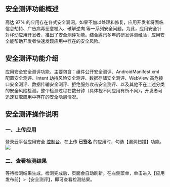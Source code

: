 ## 安全测评功能概述

高达 97% 的应用存在各式安全漏洞，如果不加以处理和修复，应用开发者将面临信息劫持、广告病毒恶意植入、破解逆向 等一系列安全问题。为此，应用安全针对移动应用开发者，推出了安全测评功能。结合腾讯多年的研发评测经验，应用安全能帮助开发者快速发现应用中存在的安全风险。

## 安全测评功能介绍
应用安全安全测评功能，主要包含：组件公开安全测评、AndroidManifest.xml 配置安全测评、Intent 劫持风险安全测评、数据存储安全测评、WebView 高危接口安全测评、数据传输安全测评、拒绝服务攻击安全测评、以及其他不在上述分类的安全风险检测。整个检测过程在数分钟（具体视不同应用有所不同），开发者可迅速获取应用中存在的安全隐患情况。

## 安全测评操作说明

### 一、上传应用
登录云平台应用安全 [控制台](http://console.tce.fsphere.cn/legu/myapplication/index)，在上传 **已签名** 的应用时，勾选【漏洞扫描】功能。
![](https://mc.qcloudimg.com/static/img/4a682b451809a555143adab01afff6a6/image.png)

### 二、查看检测结果
等待检测结果生成，检测完成后，页面会自动刷新。在左侧菜单，单击进入【应用发布前】>【安全测评】，即可查看检测结果。
